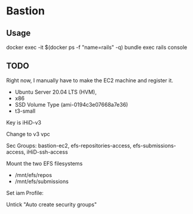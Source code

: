 # Bastion

## Usage

docker exec -it $(docker ps -f "name=rails" -q) bundle exec rails console

## TODO
Right now, I manually have to make the EC2 machine and register it.

- Ubuntu Server 20.04 LTS (HVM),
- x86
- SSD Volume Type (ami-0194c3e07668a7e36)
- t3-small

Key is iHiD-v3

Change to v3 vpc

Sec Groups: bastion-ec2, efs-repositories-access, efs-submissions-access, iHiD-ssh-access

Mount the two EFS filesystems
- /mnt/efs/repos
- /mnt/efs/submissions

Set iam Profile: 

Untick "Auto create security groups"

<!-- This involves: -->
<!-- - Making an instance in the right AZ -->
<!-- - Giving it the ecs role -->
<!-- - Giving it this user data: -->

<!-- #!/bin/bash -->
<!-- echo ECS_CLUSTER=bastion >> /etc/ecs/ecs.config -->
